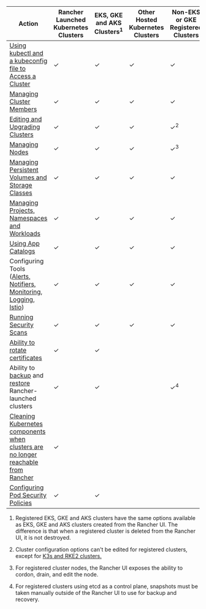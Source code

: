 | Action | Rancher Launched Kubernetes Clusters |  EKS, GKE and AKS Clusters<sup>1</sup> | Other Hosted Kubernetes Clusters | Non-EKS or GKE Registered Clusters |
| --- | --- | ---| ---|----|
| [Using kubectl and a kubeconfig file to Access a Cluster](../how-to-guides/new-user-guides/manage-clusters/access-clusters/use-kubectl-and-kubeconfig.md) | ✓ | ✓ | ✓ | ✓ |
| [Managing Cluster Members](../how-to-guides/new-user-guides/manage-clusters/access-clusters/add-users-to-clusters.md) | ✓ | ✓ | ✓ | ✓ |
| [Editing and Upgrading Clusters](../reference-guides/cluster-configuration/cluster-configuration.md) | ✓ | ✓ | ✓ | ✓<sup>2</sup> |
| [Managing Nodes](../how-to-guides/new-user-guides/manage-clusters/nodes-and-node-pools.md) | ✓ | ✓ | ✓ | ✓<sup>3</sup> |
| [Managing Persistent Volumes and Storage Classes](../how-to-guides/new-user-guides/manage-clusters/create-kubernetes-persistent-storage/create-kubernetes-persistent-storage.md) | ✓ | ✓ | ✓ | ✓ |
| [Managing Projects, Namespaces and Workloads](../how-to-guides/new-user-guides/manage-clusters/projects-and-namespaces.md) | ✓ | ✓ | ✓ | ✓ |
| [Using App Catalogs](../how-to-guides/new-user-guides/helm-charts-in-rancher/helm-charts-in-rancher.md) | ✓ | ✓ | ✓ | ✓ |
| Configuring Tools ([Alerts, Notifiers, Monitoring](../integrations-in-rancher/monitoring-and-alerting/monitoring-and-alerting.md), [Logging](../integrations-in-rancher/logging/logging.md), [Istio](../integrations-in-rancher/istio/istio.md)) | ✓ | ✓ | ✓ | ✓ |
| [Running Security Scans](../how-to-guides/advanced-user-guides/cis-scan-guides/cis-scan-guides.md) | ✓ | ✓ | ✓ | ✓ |
| [Ability to rotate certificates](../how-to-guides/new-user-guides/manage-clusters/rotate-certificates.md) | ✓ | ✓  |  | |
| Ability to [backup](../how-to-guides/new-user-guides/backup-restore-and-disaster-recovery/back-up-rancher-launched-kubernetes-clusters.md) and [restore](../how-to-guides/new-user-guides/backup-restore-and-disaster-recovery/restore-rancher-launched-kubernetes-clusters-from-backup.md) Rancher-launched clusters | ✓ | ✓ |  | ✓<sup>4</sup> |
| [Cleaning Kubernetes components when clusters are no longer reachable from Rancher](../how-to-guides/new-user-guides/manage-clusters/clean-cluster-nodes.md) | ✓ | | | |
| [Configuring Pod Security Policies](../how-to-guides/new-user-guides/manage-clusters/add-a-pod-security-policy.md) | ✓ | ✓ |  ||

1. Registered EKS, GKE and AKS clusters have the same options available as EKS, GKE and AKS clusters created from the Rancher UI. The  difference is that when a registered cluster is deleted from the Rancher UI, it is not destroyed.

2. Cluster configuration options can't be edited for registered clusters, except for [K3s and RKE2 clusters.](../how-to-guides/new-user-guides/kubernetes-clusters-in-rancher-setup/register-existing-clusters.md)

3. For registered cluster nodes, the Rancher UI exposes the ability to cordon, drain, and edit the node.

4. For registered clusters using etcd as a control plane, snapshots must be taken manually outside of the Rancher UI to use for backup and recovery.

